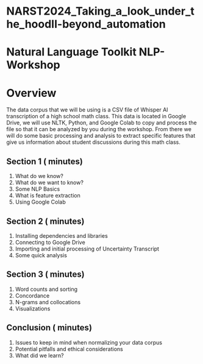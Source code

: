 ﻿# NARST2024_Taking_a_look_under_the_hoodII-beyond_automation
# Natural Language Toolkit NLP-Workshop
# Overview
The data corpus that we will be using is a CSV file of Whisper AI transcription of a high school math class. This data is located in  Google Drive, we will use NLTK, Python, and Google Colab to copy and process the file so that it can be analyzed by you during the workshop. From there we will do some basic processing and analysis to extract specific features that give us information about student discussions during this math class. 
## Section 1 ( minutes)
1. What do we know?
2. What do we want to know?
3. Some NLP Basics
4. What is feature extraction 
5. Using Google Colab
## Section 2 ( minutes)
1. Installing dependencies and libraries
2. Connecting to Google Drive
3. Importing and initial processing of Uncertainty Transcript
4. Some quick analysis
## Section 3 ( minutes)
1. Word counts and sorting
2. Concordance
3. N-grams and collocations
4. Visualizations
## Conclusion ( minutes)
1. Issues to keep in mind when normalizing your data corpus
2. Potential pitfalls and ethical considerations
3. What did we learn?
